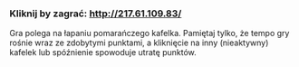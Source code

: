 ### Kliknij by zagrać: http://217.61.109.83/

Gra polega na łapaniu pomarańczego kafelka. 
Pamiętaj tylko, że tempo gry rośnie wraz ze zdobytymi punktami, 
a kliknięcie na inny  (nieaktywny) kafelek lub spóźnienie spowoduje utratę punktów.
